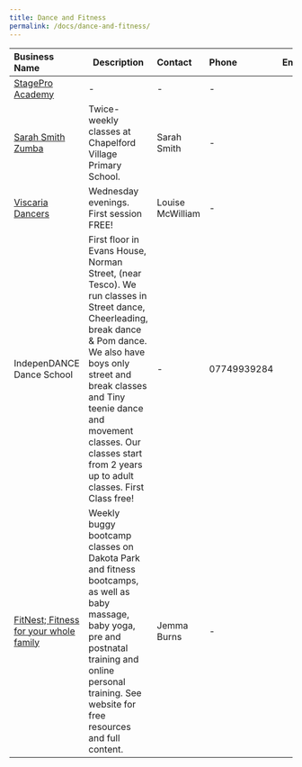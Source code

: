```yaml
---
title: Dance and Fitness
permalink: /docs/dance-and-fitness/
---
```


| Business Name | Description        | Contact         | Phone  | Email           | Social Link   |
| :------------- |------------------| :--------------- | :----- | :--------------:| :-----------: |
|[StagePro Academy](http://www.stageproacademy.co.uk)|-|-|-|-|-|
|[Sarah Smith Zumba](https://www.facebook.com/pages/Sarah-Smith-Zumba/232785503552311?fref=ts)|Twice-weekly classes at Chapelford Village Primary School.|Sarah Smith|-|-|[<i class="fa fa-facebook"/>](https://www.facebook.com/pages/Sarah-Smith-Zumba/232785503552311?fref=ts)|
|[Viscaria Dancers](http://www.facebook.com/ViscariaDancers)|Wednesday evenings. First session FREE!|Louise McWilliam|-|[<i class="fa fa-envelope"/>](mailto:viscariadancers@hotmail.co.uk)|-|
|IndepenDANCE Dance School| First floor in Evans House, Norman Street, (near Tesco). We run classes in Street dance, Cheerleading, break dance & Pom dance. We also have boys only street and break classes and Tiny teenie dance and movement classes. Our classes start from 2 years up to adult classes. First Class free!|-|07749939284|-|-|
|[FitNest; Fitness for your whole family](https://thefitnest.co.uk/)|Weekly buggy bootcamp classes on Dakota Park and fitness bootcamps, as well as baby massage, baby yoga, pre and postnatal training and online personal training. See website for free resources and full content.|Jemma Burns|-|[<i class="fa fa-envelope"/>](mailto:jemma.fitnest@gmail.com)|[<i class="fa fa-facebook"/>](https://www.facebook.com/FitNest.jb)|
